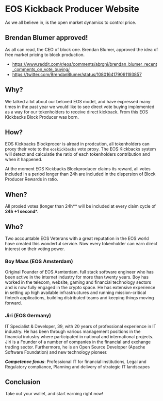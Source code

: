 # EOS Kickback Producer Website

As we all believe in, is the open market dynamics to control price.

## Brendan Blumer approved!

As all can read, the CEO of block one. Brendan Blumer, approved the idea of
free market pricing to block production.

* https://www.reddit.com/r/eos/comments/abrgni/brendan_blumer_recent_comments_on_vote_buying/
* https://twitter.com/BrendanBlumer/status/1080164179091193857

## Why?

We talked a lot about our beloved EOS model, and have expressed many times in
the past year we would like to see direct vote buying implemented as a way for
our tokenholders to receive direct kickback. From this EOS Kickbacks Block
Producer was born.

## How?

EOS Kickbacks Blockprocer is alread in prodcution, all tokenholders can proxy
their vote to the `eoskickbacks` vote proxy. The EOS Kickbacks system will
detect and calculatie the ratio of each tokenholders contribution and when it
happened.

At the moment EOS Kickbacks Blockproducer claims its reward, all votes included
in a period longer than 24h are included in the dispersion of Block Producer
Rewards in ratio.

## When?

All proxied votes (longer than 24h** will be included at every claim cycle of
**24h +1 second***.

## Who? 

Two accountable EOS Veterans with a great reputation in the EOS world have
created this wonderful service. Now every tokenholder can earn direct interest
on their voting power.

### Boy Maas (EOS Amsterdam)

Original Founder of EOS Asmterdam. full stack software engineer who has been
active in the internet industry for more than twenty years. Boy has worked in
the telecom, website, gaming and financial technology sectors and is now fully
engaged in the crypto space. He has extensive experience in setting up high
available infrastructures and running mission-critical fintech applications,
building distributed teams and keeping things moving forward.

### Jiri (EOS Germany)

IT Specialist & Developer, 39, with 20 years of professional experience in IT
industry. He has been through various management positions in the financial
industry where participated in national and international projects. Jiri is a
Founder of a number of companies in the financial and exchange trading sector.
Furthermore, he is an Open Source Developer (Apache Software Foundation) and new
technology pioneer.

***Competence focus***: Professional IT for financial institutions, Legal and
Regulatory compliance, Planning and delivery of strategic IT landscapes


## Conclusion

Take out your wallet, and start earning right now!

